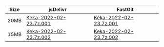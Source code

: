 |    Size   |     jsDelivr  | FastGit |
|  ---  |  ---  |  ---  |
| 20MB | [Keka-2022-02-23.7z.001](https://cdn.jsdelivr.net/gh/appleians/Keka@main/Keka-2022-02-23.7z.001) | [Keka-2022-02-23.7z.001](https://raw.fastgit.org/appleians/Keka/main/Keka-2022-02-23.7z.001) |
| 15MB | [Keka-2022-02-23.7z.002](https://cdn.jsdelivr.net/gh/appleians/Keka@main/Keka-2022-02-23.7z.002) | [Keka-2022-02-23.7z.002](https://raw.fastgit.org/appleians/Keka/main/Keka-2022-02-23.7z.002) |
